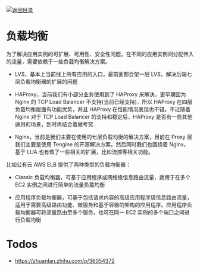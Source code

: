 [![返回目录](https://parg.co/Udx)](https://parg.co/UdT)

# 负载均衡

为了解决应用实例的可扩展、可用性、安全性问题，在不同的应用实例间分配传入的流量，需要依赖于一些负载均衡解决方案。

- LVS，基本上当前线上所有应用的入口，最前面都会架一层 LVS，解决后端七层负载均衡器的扩展的问题

- HAProxy，当前我们有小部分业务使用到了 HAProxy 来解决，更早期因为 Nginx 的 TCP Load Balancer 不支持(当前已经支持)，所以 HAProxy 在四层负载均衡层面有功能优势，并且 HAProxy 在性能情况表现也不错。不过随着 Nginx 对于 TCP Load Balancer 的支持和稳定后，HAProxy 是否有一些其他适用的场景，到时再结合着做考究

- Nginx，当前是我们主要在使用的七层负载均衡的解决方案，目前在 Proxy 层我们主要是使用 Tengine 的开源解决方案，然后同时我们也围绕着 Nginx，基于 LUA 也有做了一些相关的扩展，比如流控等相关功能。

比如公有云 AWS ELB 提供了两种类型的负载均衡器：

- Classic 负载均衡器，可基于应用程序或网络级信息路由流量，适用于在多个 EC2 实例之间进行简单的流量负载均衡

- 应用程序负载均衡器，可基于包括请求内容的高级应用程序级信息路由流量，适用于需要高级路由功能、微服务和基于容器的架构的应用程序。应用程序负载均衡器可将流量路由至多个服务，也可在同一 EC2 实例的多个端口之间进行负载均衡

# Todos

- https://zhuanlan.zhihu.com/p/36054372
